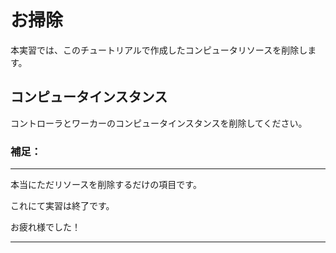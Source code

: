 # お掃除

本実習では、このチュートリアルで作成したコンピュータリソースを削除します。

## コンピュータインスタンス

コントローラとワーカーのコンピュータインスタンスを削除してください。

### 補足：

---

本当にただリソースを削除するだけの項目です。

これにて実習は終了です。

お疲れ様でした！

---
